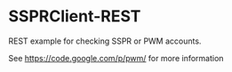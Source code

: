 SSPRClient-REST
===============

REST example for checking SSPR or PWM accounts.

See https://code.google.com/p/pwm/ for more information
